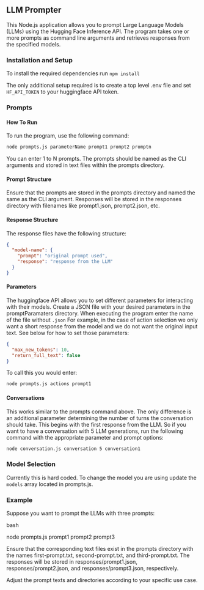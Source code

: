 ## LLM Prompter

This Node.js application allows you to prompt Large Language Models (LLMs) using the Hugging Face Inference API. The program takes one or more prompts as command line arguments and retrieves responses from the specified models.

### Installation and Setup

To install the required dependencies run `npm install`

The only additional setup required is to create a top level .env file and set `HF_API_TOKEN` to your huggingface API token.

### Prompts

#### How To Run

To run the program, use the following command:

```bash
node prompts.js parameterName prompt1 prompt2 promptn
```

You can enter 1 to N prompts. The prompts should be named as the CLI arguments and stored in text files within the prompts directory.

#### Prompt Structure

Ensure that the prompts are stored in the prompts directory and named the same as the CLI argument. Responses will be stored in the responses directory with filenames like prompt1.json, prompt2.json, etc.

#### Response Structure

The response files have the following structure:

```json
{
  "model-name": {
    "prompt": "original prompt used",
    "response": "response from the LLM"
  }
}
```

#### Parameters

The huggingface API allows you to set different parameters for interacting with their models. Create a JSON file with your desired parameters in the promptParamaters directory. When executing the program enter the name of the file without `.json` For example, in the case of action selection we only want a short response from the model and we do not want the original input text. See below for how to set those parameters:

```json
{
  "max_new_tokens": 10,
  "return_full_text": false
}
```

To call this you would enter:

```bash
node prompts.js actions prompt1
```

#### Conversations

This works similar to the prompts command above. The only difference is an additional parameter determining the number of turns the conversation should take. This begins with the first response from the LLM. So if you want to have a conversation with 5 LLM generations, run the following command with the appropriate parameter and prompt options:

```bash
node conversation.js conversation 5 conversation1
```

### Model Selection

Currently this is hard coded. To change the model you are using update the `models` array located in prompts.js.

### Example

Suppose you want to prompt the LLMs with three prompts:

bash

node prompts.js prompt1 prompt2 prompt3

Ensure that the corresponding text files exist in the prompts directory with the names first-prompt.txt, second-prompt.txt, and third-prompt.txt. The responses will be stored in responses/prompt1.json, responses/prompt2.json, and responses/prompt3.json, respectively.

Adjust the prompt texts and directories according to your specific use case.
